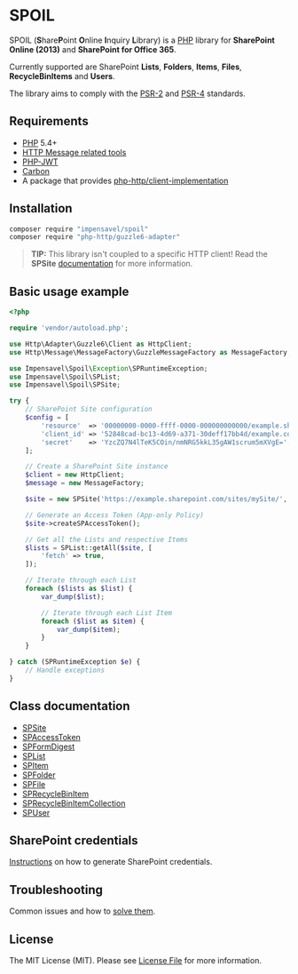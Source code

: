 # SPOIL
SPOIL (**S**hare**P**oint **O**nline **I**nquiry **L**ibrary) is a [PHP](http://www.php.net) library for **SharePoint Online (2013)** and **SharePoint for Office 365**.

Currently supported are SharePoint **Lists**, **Folders**, **Items**, **Files**, **RecycleBinItems** and **Users**.

The library aims to comply with the [PSR-2][] and [PSR-4][] standards.

[PSR-2]: https://github.com/php-fig/fig-standards/blob/master/accepted/PSR-2-coding-style-guide.md
[PSR-4]: https://github.com/php-fig/fig-standards/blob/master/accepted/PSR-4-autoloader.md

## Requirements
* [PHP](http://www.php.net) 5.4+
* [HTTP Message related tools](https://packagist.org/packages/php-http/message)
* [PHP-JWT](https://packagist.org/packages/firebase/php-jwt)
* [Carbon](https://packagist.org/packages/nesbot/carbon)
* A package that provides [php-http/client-implementation](https://packagist.org/providers/php-http/client-implementation)

## Installation
``` bash
composer require "impensavel/spoil"
composer require "php-http/guzzle6-adapter"
```
>**TIP:** This library isn't coupled to a specific HTTP client! Read the **SPSite** [documentation](docs/SPSite.md) for more information.

## Basic usage example
```php
<?php

require 'vendor/autoload.php';

use Http\Adapter\Guzzle6\Client as HttpClient;
use Http\Message\MessageFactory\GuzzleMessageFactory as MessageFactory;

use Impensavel\Spoil\Exception\SPRuntimeException;
use Impensavel\Spoil\SPList;
use Impensavel\Spoil\SPSite;

try {
    // SharePoint Site configuration
    $config = [
        'resource'  => '00000000-0000-ffff-0000-000000000000/example.sharepoint.com@09g7c3b0-f0d4-416d-39a7-09671ab91f64',
        'client_id' => '52848cad-bc13-4d69-a371-30deff17bb4d/example.com@09g7c3b0-f0d4-416d-39a7-09671ab91f64',
        'secret'    => 'YzcZQ7N4lTeK5COin/nmNRG5kkL35gAW1scrum5mXVgE=',
    ];

    // Create a SharePoint Site instance
    $client = new HttpClient;
    $message = new MessageFactory;

    $site = new SPSite('https://example.sharepoint.com/sites/mySite/', $config, $client, $message);

    // Generate an Access Token (App-only Policy)
    $site->createSPAccessToken();

    // Get all the Lists and respective Items 
    $lists = SPList::getAll($site, [
        'fetch' => true,
    ]);

    // Iterate through each List
    foreach ($lists as $list) {
        var_dump($list);

        // Iterate through each List Item
        foreach ($list as $item) {
            var_dump($item);
        }
    }

} catch (SPRuntimeException $e) {
    // Handle exceptions
}
```

## Class documentation
- [SPSite](docs/SPSite.md)
- [SPAccessToken](docs/SPAccessToken.md)
- [SPFormDigest](docs/SPFormDigest.md)
- [SPList](docs/SPList.md)
- [SPItem](docs/SPItem.md)
- [SPFolder](docs/SPFolder.md)
- [SPFile](docs/SPFile.md)
- [SPRecycleBinItem](docs/SPRecycleBinItem.md)
- [SPRecycleBinItemCollection](docs/SPRecycleBinItemCollection.md)
- [SPUser](docs/SPUser.md)

## SharePoint credentials
[Instructions](docs/Credentials.md) on how to generate SharePoint credentials.

## Troubleshooting
Common issues and how to [solve them](docs/Troubleshooting.md).

## License
The MIT License (MIT). Please see [License File](LICENSE.md) for more information.
